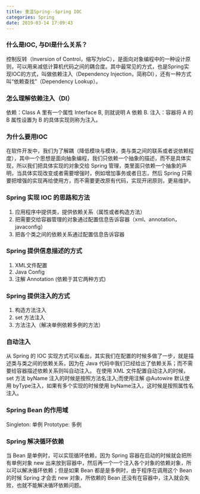 ```yaml
---
title: 重温Spring--Spring IOC
categories: Spring
date: 2019-03-14 17:09:43
---
```

### 什么是IOC, 与DI是什么关系？
控制反转（Inversion of Control，缩写为IoC），是面向对象编程中的一种设计原则，可以用来减低计算机代码之间的耦合度。其中最常见的方式，也是Spring实现IOC的方式，叫做依赖注入（Dependency Injection，简称DI），还有一种方式叫“依赖查找”（Dependency Lookup）。

### 怎么理解依赖注入（DI）
依赖：Class A 里有一个属性 Interface B, 则就说明 A 依赖 B.
注入：容器将 A 的 B 属性设置为 B 的具体实现则称为注入。

### 为什么要用IOC
在软件开发中，我们为了解耦（降低模块与模块，类与类之间的联系或者说依赖程度），其中一个思想是面向抽象编程，我们只依赖一个抽象的描述，而不是具体实现，所以我们把具体实现的对象交给 Spring 管理，类里面只依赖一个抽象的声明，当具体实现改变或者需要增强时，例如增加事务或者日志，然后 Spring 只需要把增强的实现再给使用方，而不需要更改原有代码，实现开闭原则，更易维护。

### Spring 实现 IOC 的思路和方法
1. 应用程序中提供类，提供依赖关系（属性或者构造方法）
2. 把需要交给容器管理的对象通过配置信息告诉容器（xml、annotation，javaconfig）
3. 把各个类之间的依赖关系通过配置信息告诉容器

### Spring 提供信息描述的方式
1. XML文件配置
2. Java Config
3. 注解 Annotation (依赖于其它两种方式)

### Spring 提供注入的方式
1. 构造方法注入
2. set 方法注入
3. 方法注入（解决单例依赖多例的方法）


### 自动注入
从 Spring 的 IOC 实现方式可以看出，其实我们在配置的时候多做了一步，就是描述类与类之间的依赖关系，因为在 Java 代码中我们已经给出了依赖关系；而不需要给容器描述依赖关系则叫自动注入。
在使用 XML 文件配置自动注入的时候，set 方法 byName 注入的时候是按照方法名注入;而使用注解 @Autowire 默认使用 byType注入，如果有多个实现的时候使用 byName注入，这时候是按照属性名注入。

### Spring Bean 的作用域
Singleton: 单例
Prototype: 多例

### Spring 解决循环依赖
当 Bean 是单例时，可以实现循环依赖，因为 Spring 容器在启动的时候就会把所有单例对象 new 出来放到容器中，然后再一个一个注入各个对象的依赖对象，所以可以解决循环依赖；但是如果 Bean 都是是多例时，由于程序在调用这个 Bean 的时候 Spring 才会去 new 对象，所依赖的 Bean 还没有在容器中，注入就会失败，也就不能解决循环依赖问题。
